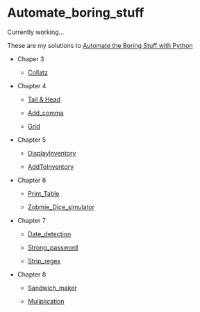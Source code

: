 # Automate_boring_stuff

Currently working... 

These are my solutions to [Automate the Boring Stuff with Python](https://automatetheboringstuff.com) 

- Chaper 3 

  - [Collatz](https://github.com/yckfowa/Automate_boring_stuff/blob/main/Ch.3/collatz.py)
  
- Chapter 4
 
  - [Tail & Head](https://github.com/yckfowa/Automate_boring_stuff/blob/main/Ch.4/Tail%20%26%20Head.py)
  
  - [Add_comma](https://github.com/yckfowa/Automate_boring_stuff/blob/main/Ch.4/add_comma.py)
 
  - [Grid](https://github.com/yckfowa/Automate_boring_stuff/blob/main/Ch.4/grid.py)
 
- Chapter 5 

  - [DisplayInventory](https://github.com/yckfowa/Automate_boring_stuff/blob/main/Ch.5/displayInventory.py)
 
  - [AddToInventory](https://github.com/yckfowa/Automate_boring_stuff/blob/main/Ch.5/addToInventory.py)

- Chapter 6 

  - [Print_Table](https://github.com/yckfowa/Automate_boring_stuff/blob/main/Ch.6/printTable.py)

  - [Zobmie_Dice_simulator](https://github.com/yckfowa/Automate_boring_stuff/blob/main/Ch.6/zombie_dice.py)

- Chapter 7 

  - [Date_detection](https://github.com/yckfowa/Automate_boring_stuff/blob/main/Ch.7/Date_detection.py)

  - [Strong_password](https://github.com/yckfowa/Automate_boring_stuff/blob/main/Ch.7/Strong_password.py)
  
  - [Strip_regex](https://github.com/yckfowa/Automate_boring_stuff/blob/main/Ch.7/stripRegex.py)

- Chapter 8 

  - [Sandwich_maker](https://github.com/yckfowa/Automate_boring_stuff/blob/main/Ch.8/Sandwich_maker.py)

  - [Muliplication](https://github.com/yckfowa/Automate_boring_stuff/blob/main/Ch.8/Muliplication.py)


  
